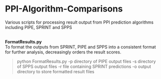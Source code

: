 # PPI-Algorithm-Comparisons
Various scripts for processing result output from PPI prediction algorithms including PIPE, SPRINT and SPPS
</br>
</br>

**FormatResults.py**</br>
To format the outputs from SPRINT, PIPE and SPPS into a consistent format for further analysis, decreasingly orders the result scores. 
>python FormatResults.py -p directory of PIPE output files -s directory of SPPS output files -r file containing SPRINT predictions -o output directory to store formatted result files
